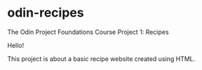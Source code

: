 # odin-recipes
The Odin Project Foundations Course Project 1: Recipes

Hello! 

This project is about a basic recipe website created using HTML.
